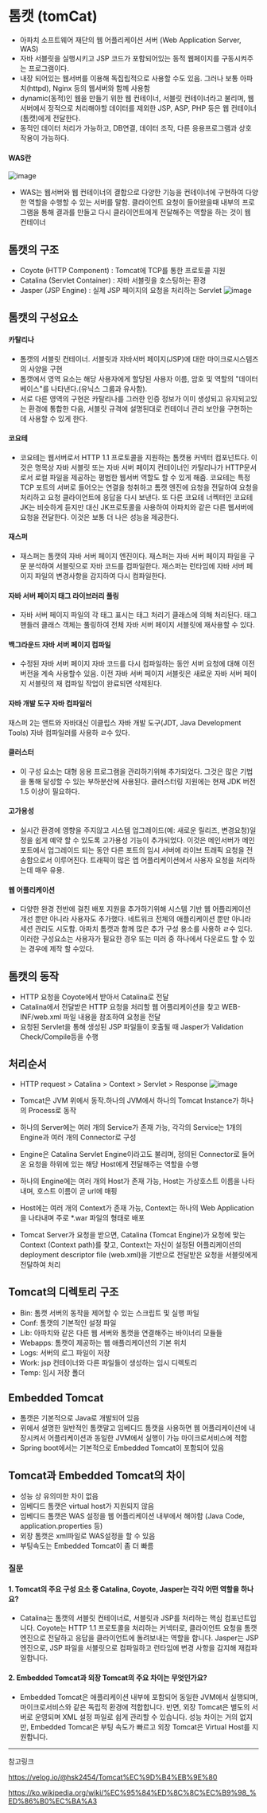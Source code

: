 # 톰캣 (tomCat)

- 아파치 소프트웨어 재단의 웹 어플리케이션 서버 (Web Application Server, WAS)
- 자바 서블릿을 실행시키고 JSP 코드가 포함되어있는 동적 웹페이지를 구동시켜주는 프로그램이다.
- 내장 되어있는 웹서버를 이용해 독집립적으로 사용할 수도 있음. 그러나 보통 아파치(httpd), Nginx 등의 웹서버와 함께 사용함
-  dynamic(동적)인 웹을 만들기 위한 웹 컨테이너, 서블릿 컨테이너라고 불리며, 웹서버에서 정적으로 처리해야할 데이터를 제외한 JSP, ASP, PHP 등은 웹 컨테이너(톰캣)에게 전달한다.
- 동적인 데이터 처리가 가능하고, DB연결, 데이터 조작, 다른 응용프로그램과 상호 작용이 가능하다.

#### WAS란
![image](https://github.com/user-attachments/assets/6b93ccb3-37e6-4b77-aa74-b58dd76452b8)
- WAS는 웹서버와 웹 컨테이너의 결합으로 다양한 기능을 컨테이너에 구현하여 다양한 역할을 수행할 수 있는 서버를 말함. 클라이언트 요청이 들어왔을때 내부의 프로그램을 통해 결과를 만들고 다시 클라이언트에게 전달해주는 역할을 하는 것이 웹 컨테이너

## 톰캣의 구조
- Coyote (HTTP Component) : Tomcat에 TCP를 통한 프로토콜 지원
- Catalina (Servlet Container) : 자바 서블릿을 호스팅하는 환경
- Jasper (JSP Engine) : 실제 JSP 페이지의 요청을 처리하는 Servlet
![image](https://github.com/user-attachments/assets/d6c47cd0-e0c3-4c91-adbe-138458a3a32a)

## 톰캣의 구성요소

#### 카탈리나
- 톰캣의 서블릿 컨테이너. 서블릿과 자바서버 페이지(JSP)에 대한 마이크로시스템즈의 사양을 구현
- 톰캣에서 영역 요소는 해당 사용자에게 할당된 사용자 이름, 암호 및 역할의 "데이터베이스"를 나타낸다.(유닉스 그룹과 유사함). 
- 서로 다른 영역의 구현은 카탈리나를 그러한 인증 정보가 이미 생성되고 유지되고있는 환경에 통합한 다음, 서블릿 규격에 설명된대로 컨테이너 관리 보안을 구현하는데 사용할 수 있게 한다.

#### 코요테
- 코요테는 웹서버로서 HTTP 1.1 프로토콜을 지원하는 톰캣용 커넥터 컴포넌트다. 이것은 명목상 자바 서블릿 또는 자바 서버 페이지 컨테이너인 카탈리나가 HTTP문서로서 로컬 파일을 제공하는 평범한 웹서버 역할도 할 수 있게 해줌. 코요테는 특정 TCP 포트의 서버로 들어오는 연결을 청취하고 톰캣 엔진에 요청을 전달하여 요청을 처리하고 요청 클라이언트에 응답을 다시 보낸다. 또 다른 코요테 너켁터인 코요테 JK는 비슷하게 듣지만 대신 JK프로토콜을 사용하여 아파치와 같은 다른 웹서버에 요청을 전달한다. 이것은 보통 더 나은 성능을 제공한다. 

#### 재스퍼
- 재스퍼는 톰캣의 자바 서버 페이지 엔진이다. 재스퍼는 자바 서버 페이지 파일을 구문 분석하여 서블릿으로 자바 코드를 컴파일한다. 재스퍼는 런타임에 자바 서버 페이지 파일의 변경사항을 감지하여 다시 컴파일한다. 

#### 자바 서버 페이지 태그 라이브러리 풀링
- 자바 서버 페이지 파일의 각 태그 표시는 태그 처리기 클래스에 의해 처리된다. 태그 핸들러 클래스 객체는 풀링하여 전체 자바 서버 페이지 서블릿에 재사용할 수 있다.

#### 백그라운드 자바 서버 페이지 컴파일
- 수정된 자바 서버 페이지 자바 코드를 다시 컴파일하는 동안 서버 요청에 대해 이전 버전을 계속 사용할수 있음. 이전 자바 서버 페이지 서블릿은 새로운 자바 서버 페이지 서블릿의 재 컴파일 작업이 
완료되면 삭제된다.

#### 자바 개발 도구 자바 컴파일러
재스퍼 2는 앤트와 자바대신 이클립스 자바 개발 도구(JDT, Java Development Tools) 자바 컴파일러를 사용하 ㄹ수 있다.

#### 클러스터
- 이 구성 요소는 대형 응용 프로그램을 관리하기위해 추가되었다. 그것은 많은 기법을 통해 달성할 수 있는 부하분산에 사용된다. 클러스터링 지원에는 현재 JDK 버전 1.5 이상이 필요하다.

#### 고가용성
- 실시간 환경에 영향을 주지않고 시스템 업그레이드(예: 새로운 릴리즈, 변경요청)일정을 쉽게 예약 할 수 있도록 고가용성 기능이 추가되었다. 이것은 메인서버가 메인 포트에서 업그레이드 되는 동안 다른 포트의 임시 서버에 라이브 트래픽 요청을 전송함으로서 이루어진다. 트래픽이 많은 엡 어플리케이션에서 사용자 요청을 처리하는데 매우 유용.

#### 웹 어플리케이션
- 다양한 완경 전반에 걸친 배포 지원을 추가하기위해 시스템 기반 웹 어플리케이션 개선 뿐만 아니라 사용자도 추가했다. 네트워크 전체의 애플리케이션 뿐만 아니라 세션 관리도 시도함. 아파치 톰캣과 함께 많은 추가 구성 용소를 사용하 ㄹ수 있다. 이러한 구성요소는 사용자가 필요한 경우 또는 미러 중 하나에서 다운로드 할 수 있는 경우에 제작 할 수있다. 


## 톰캣의 동작
- HTTP 요청을 Coyote에서 받아서 Catalina로 전달
- Catalina에서 전달받은 HTTP 요청을 처리할 웹 어플리케이션을 찾고 WEB-INF/web.xml 파일 내용을 참조하여 요청을 전달
- 요청된 Servlet을 통해 생성된 JSP 파일들이 호출될 때 Jasper가 Validation Check/Compile등을 수행

## 처리순서 
- HTTP request > Catalina > Context > Servlet > Response
![image](https://github.com/user-attachments/assets/e0a05c15-72fc-46d0-9d7a-36497b5f0e24)

- Tomcat은 JVM 위에서 동작.하나의 JVM에서 하나의 Tomcat Instance가 하나의 Process로 동작
- 하나의 Server에는 여러 개의 Service가 존재 가능, 각각의 Service는 1개의 Engine과 여러 개의 Connector로 구성
- Engine은 Catalina Servlet Engine이라고도 불리며, 정의된 Connector로 들어온 요청을 하위에 있는 해당 Host에게 전달해주는 역할을 수행
- 하나의 Engine에는 여러 개의 Host가 존재 가능, Host는 가상호스트 이름을 나타내며, 호스트 이름이 곧 url에 매핑
- Host에는 여러 개의 Context가 존재 가능, Context는 하나의 Web Application을 나타내며 주로 *.war 파일의 형태로 배포
- Tomcat Server가 요청을 받으면, Catalina (Tomcat Engine)가 요청에 맞는 Context (Context path)를 찾고, Context는 자신이 설정된 어플리케이션의 deployment descriptor file (web.xml)을 기반으로 전달받은 요청을 서블릿에게 전달하여 처리

## Tomcat의 디렉토리 구조
- Bin: 톰캣 서버의 동작을 제어할 수 있는 스크립트 및 실행 파일
- Conf: 톰캣의 기본적인 설정 파일
- Lib: 아파치와 같은 다른 웹 서버와 톰캣을 연결해주는 바이너리 모듈들
- Webapps: 톰캣이 제공하는 웹 애플리케이션의 기본 위치
- Logs: 서버의 로그 파일이 저장
- Work: jsp 컨테이너와 다른 파일들이 생성하는 임시 디렉토리
- Temp: 임시 저장 폴더

## Embedded Tomcat
- 톰캣은 기본적으로 Java로 개발되어 있음
- 위에서 설명한 일반적인 톰캣말고 임베디드 톰캣을 사용하면 웹 어플리케이션에 내장시켜서 어플리케이션과 동일한 JVM에서 실행이 가능
마이크로서비스에 적합
- Spring boot에서는 기본적으로 Embedded Tomcat이 포함되어 있음

## Tomcat과 Embedded Tomcat의 차이
- 성능 상 유의미한 차이 없음
- 임베디드 톰캣은 virtual host가 지원되지 않음
- 임베디드 톰캣은 WAS 설정을 웹 어플리케이션 내부에서 해야함 (Java Code, application.properties 등)
- 외장 톰캣은 xml파일로 WAS설정을 할 수 있음
- 부팅속도는 Embedded Tomcat이 좀 더 빠름

### 질문
#### 1. Tomcat의 주요 구성 요소 중 Catalina, Coyote, Jasper는 각각 어떤 역할을 하나요?
- Catalina는 톰캣의 서블릿 컨테이너로, 서블릿과 JSP를 처리하는 핵심 컴포넌트입니다. Coyote는 HTTP 1.1 프로토콜을 처리하는 커넥터로, 클라이언트 요청을 톰캣 엔진으로 전달하고 응답을 클라이언트에 돌려보내는 역할을 합니다. Jasper는 JSP 엔진으로, JSP 파일을 서블릿으로 컴파일하고 런타임에 변경 사항을 감지해 재컴파일합니다.

#### 2. Embedded Tomcat과 외장 Tomcat의 주요 차이는 무엇인가요?
- Embedded Tomcat은 애플리케이션 내부에 포함되어 동일한 JVM에서 실행되며, 마이크로서비스와 같은 독립적 환경에 적합합니다. 반면, 외장 Tomcat은 별도의 서버로 운영되며 XML 설정 파일로 쉽게 관리할 수 있습니다. 성능 차이는 거의 없지만, Embedded Tomcat은 부팅 속도가 빠르고 외장 Tomcat은 Virtual Host를 지원합니다.

----
참고링크 

https://velog.io/@hsk2454/Tomcat%EC%9D%B4%EB%9E%80

https://ko.wikipedia.org/wiki/%EC%95%84%ED%8C%8C%EC%B9%98_%ED%86%B0%EC%BA%A3